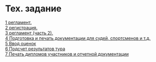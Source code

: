 <h1>Тех. задание</h1>
<div><a href="https://drive.google.com/open?id=1SGSXaTTlgwPcwi3ss8dcIdM4NO3o1qbPXKwk8DgJaew" title="" target="">1 регламент.</a></div>
<div><a href="docs/2.md" title="" target="">2 регистрация.</a></div>
<div><a href="docs/3.md" title="" target="">3 регламент (часть 2).</a></div>
<div><a href="docs/4.md" title="" target="">4 Подготовка и печать документации для судей, спортсменов и т.д.</a></div>
<div><a href="docs/5.md" title="" target="">5 Ввод оценок</a></div>
<div><a href="docs/6.md" title="" target="">6 Подсчет результатов тура</a></div>
<div><a href="docs/7.md" title="" target="">7 Печать дипломов участников и отчетной документации</a></div>
